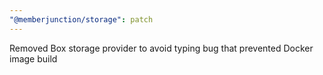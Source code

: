 ```yaml
---
"@memberjunction/storage": patch
---
```


Removed Box storage provider to avoid typing bug that prevented Docker image build
